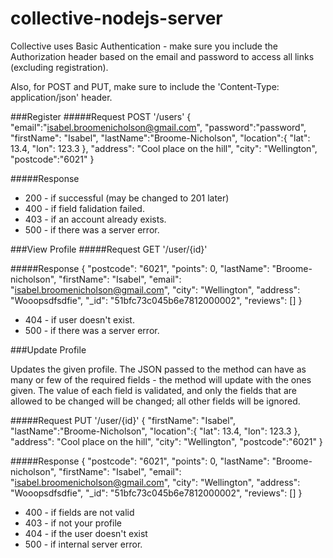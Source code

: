 collective-nodejs-server
========================

Collective uses Basic Authentication - make sure you include the Authorization 
header based on the email and password to access all links (excluding registration).

Also, for POST and PUT, make sure to include the 'Content-Type: application/json' header.

###Register
#####Request
	POST '/users'
	{
	  "email":"isabel.broomenicholson@gmail.com",
	  "password":"password",
	  "firstName": "Isabel",
	  "lastName":"Broome-Nicholson",
	  "location":{
	 	  "lat": 13.4,
		  "lon": 123.3
	  },
	  "address": "Cool place on the hill",
	  "city": "Wellington",
	  "postcode":"6021"
	}

#####Response
* 200 - if successful (may be changed to 201 later)
* 400 - if field falidation failed.
* 403 - if an account already exists.
* 500 - if there was a server error.


###View Profile
#####Request
	GET '/user/{id}'
	
#####Response
	{
		"postcode": "6021",
		"points": 0,
		"lastName": "Broome-nicholson",
		"firstName": "Isabel",
		"email": "isabel.broomenicholson@gmail.com",
		"city": "Wellington",
		"address": "Wooopsdfsdfie",
		"_id": "51bfc73c045b6e7812000002",
		"reviews": []
	}
*	404 - if user doesn't exist.
*	500 - if there was a server error.


###Update Profile

Updates the given profile.  The JSON passed to the method can have as many or few of the required fields - the method will update
with the ones given.  The value of each field is validated, and only the fields that are allowed to be changed will be changed; 
all other fields will be ignored.

#####Request
	PUT '/user/{id}'
	{
	 "firstName": "Isabel",
		"lastName":"Broome-Nicholson",
	 	"location":{
		 	"lat": 13.4,
			"lon": 123.3
		},
		"address": "Cool place on the hill",
	 	"city": "Wellington",
		"postcode":"6021"
	}
	
#####Response
	{
		"postcode": "6021",
		"points": 0,
		"lastName": "Broome-nicholson",
		"firstName": "Isabel",
		"email": "isabel.broomenicholson@gmail.com",
		"city": "Wellington",
		"address": "Wooopsdfsdfie",
		"_id": "51bfc73c045b6e7812000002",
		"reviews": []
	}
* 400 - if fields are not valid
* 403 - if not your profile
* 404 - if the user doesn't exist
* 500 - if internal server error.



